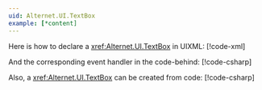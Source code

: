 ```yaml
---
uid: Alternet.UI.TextBox
example: [*content]
---
```


Here is how to declare a <xref:Alternet.UI.TextBox> in UIXML:
[!code-xml[](examples/ExampleWindow.uixml#CreateUixmlDeclaration)]

And the corresponding event handler in the code-behind:
[!code-csharp[](examples/ExampleWindow.uixml.cs#TextBoxEventHandler)]

Also, a <xref:Alternet.UI.TextBox> can be created from code:
[!code-csharp[](examples/ExampleWindow.uixml.cs#TextBoxCSharpCreation)]
